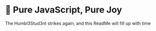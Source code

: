# :snake: Pure JavaScript, Pure Joy

The Humbl3Stud3nt strikes again, and this ReadMe will fill up with time
